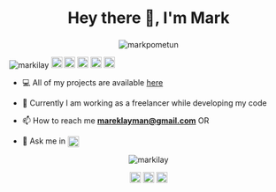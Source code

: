 
<h1 align="center">Hey there 👋, I'm Mark</h1>
<h3 align="center"></h3>
  
  <p align="center"> 
  <img src="https://www.google.com/url?sa=i&url=https%3A%2F%2Fmedium.com%2Fjavascript-in-plain-english%2Fprogrammer-humor-the-hilarious-code-comments-ever-db26cf58339c&psig=AOvVaw1V_C3B_uQ4jbUWCmQOx8tq&ust=1597676520325000&source=images&cd=vfe&ved=0CAIQjRxqFwoTCJiHrO3-n-sCFQAAAAAdAAAAABAP" alt="markpometun" />
 </p>
<p align="left">
<img src="https://komarev.com/ghpvc/?username=markilay" alt="markilay" />

<img src="https://img.icons8.com/color/48/000000/javascript.png" width="20" height="20" alt='javascript'/>
<img src="https://img.icons8.com/color/48/000000/html5.png" width="20" height="20" alt='html'/>
<img src="https://img.icons8.com/fluent/48/000000/github.png" width="20" height="20" alt='github'/>
<img src="https://img.icons8.com/color/48/000000/css3.png" width="20" height="20" alt='css'/>
<img src="https://img.icons8.com/color/48/000000/bootstrap.png" width="20" height="20" alt='bootstrap'/>


- 💻 All of my projects are available  [here](https://github.com/markilay?tab=repositories)

- 🔧 Currently I am working as a freelancer while developing my code

- 📫 How to reach me **mareklayman@gmail.com** 
OR
- 💬 Ask me in <a href="https://www.telegram.com/in/pomtn/" target="blank"><img align="center" src="https://cdn.jsdelivr.net/npm/simple-icons@3.0.1/icons/linkedin.svg" alt="https://www.telegram.com/in/pomtn/" height="20" width="20" /></a>

<p align="center"> 
  <img src="https://github-readme-stats.vercel.app/api?username=markilay&show_icons=true" alt="markilay" />
 </p>
 
 <p align="center">
<a href="https://www.linkedin.com/in/mark-pometun/" target="blank"><img align="center" src="https://cdn.jsdelivr.net/npm/simple-icons@3.0.1/icons/linkedin.svg" alt="https://www.linkedin.com/in/mark-pometun/" height="20" width="20" /></a>
  <a href="https://www.facebook.com/mark.pometun" target="blank"><img align="center" src="https://cdn.jsdelivr.net/npm/simple-icons@3.0.1/icons/facebook.svg" alt="https://www.facebook.com/mark.pometun" height="20" width="20" /></a>
  <a href="https://www.instagram.com/mark_pometun/" target="blank"><img align="center" src="https://cdn.jsdelivr.net/npm/simple-icons@3.0.1/icons/instagram.svg" alt="https://www.instagram.com/mark_pometun/" height="20" width="20" /></a>


</p>
